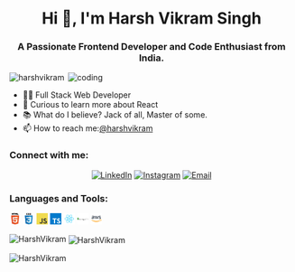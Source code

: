 <h1 align="center">Hi 👋, I'm Harsh Vikram Singh</h1>
<h3 align="center">A Passionate Frontend Developer and Code Enthusiast from India.</h3>
<img align="right" alt="coding" width="400" src="https://i.pinimg.com/originals/81/17/8b/81178b47a8598f0c81c4799f2cdd4057.gif">

<p align="left"> <img src="https://komarev.com/ghpvc/?username=HarshVikram-CedCoss&label=Profile%20views&color=0e75b6&style=flat" alt="harshvikram" /> </p>


- 👨‍💻 Full Stack Web Developer
- 🎥 Curious to learn more about React  <!-- - 🌱 Currently learning Svelte. -->
- 📚 What do I believe? Jack of all, Master of some.
- 📫 How to reach me:[@harshvikram](https://instagram.com/harshvikram_singhh)


<h3 align="left">Connect with me:</h3>
<p align="center">
<a href="https://www.linkedin.com/in/harsh-vikram-singh-300a6617b/"><img alt="LinkedIn" src="https://img.shields.io/badge/LinkedIn-blue?style=flat-square&logo=linkedin&logoColor=white"></a>
<a href="https://www.instagram.com/harshvikram.11/"><img alt="Instagram" src="https://img.shields.io/badge/Instagram-harshvikram.11-blue?style=flat-square&logo=instagram"></a>
<a href="mailto:harshvikramsingh88@gmail.com"><img alt="Email" src="https://img.shields.io/badge/Email-harshvikramsingh@gmail.com-blue?style=flat-square&logo=gmail"></a>
</p>

<h3 align="left">Languages and Tools:</h3>
<code><img height="20" src="https://raw.githubusercontent.com/github/explore/80688e429a7d4ef2fca1e82350fe8e3517d3494d/topics/html/html.png"></code>
<code><img height="20" src="https://raw.githubusercontent.com/github/explore/80688e429a7d4ef2fca1e82350fe8e3517d3494d/topics/css/css.png"></code>
<code><img height="20" src="https://raw.githubusercontent.com/github/explore/80688e429a7d4ef2fca1e82350fe8e3517d3494d/topics/javascript/javascript.png"></code>
<code><img height="20" src="https://raw.githubusercontent.com/github/explore/80688e429a7d4ef2fca1e82350fe8e3517d3494d/topics/typescript/typescript.png"></code>
<code><img height="20" src="https://raw.githubusercontent.com/github/explore/80688e429a7d4ef2fca1e82350fe8e3517d3494d/topics/react/react.png"></code>
<code><img height="20" src="https://raw.githubusercontent.com/github/explore/80688e429a7d4ef2fca1e82350fe8e3517d3494d/topics/mongodb/mongodb.png"></code>
<code><img height="20" src="https://raw.githubusercontent.com/github/explore/80688e429a7d4ef2fca1e82350fe8e3517d3494d/topics/aws/aws.png"></code>

<p><img align="left" src="https://github-readme-stats.vercel.app/api/top-langs?username=HarshVikram-Singh&show_icons=true&locale=en&layout=compact" alt="HarshVikram" /></p>

<p>&nbsp;<img align="center" src="https://github-readme-stats.vercel.app/api?username=HarshVikram-Singh&show_icons=true&locale=en" alt="HarshVikram" /></p>

<p><img align="center" src="https://github-readme-streak-stats.herokuapp.com/?user=HarshVikram-Singh&" alt="HarshVikram" /></p>
